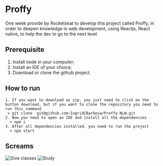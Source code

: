 # Proffy
 One week provide by Rocketseat to develop this project called Proffy, in order
 to deepen knowledge in web development, using Reactjs, React native, to help the dev to go to the next level

## Prerequisite
  1.  Install node in your computer;
  2.  Install an IDE of your choice;
  3.  Download or clone the github project.  

## How to run 
    1. If you want to download as zip, you just need to click on the button download, but if you want to clone the repository you need to run this command
     > git clone  git@github.com:IngridCBarbosa/Proffy-NLW.git
    2. Now you need to open an IDE and install all the dependencies
      > npm i
    3. After all dependencies installed, you need to run the project
      > npm start

## Screams

![Give classes](/src/assetsproffy1.gif)
![Study](/src/assets/proffy2.gif)